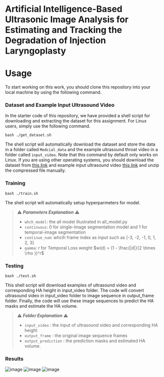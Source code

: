 # Artificial Intelligence-Based Ultrasonic Image Analysis for Estimating and Tracking the Degradation of Injection Laryngoplasty
# Usage
To start working on this work, you should clone this repository into your local machine by using the following command.

### Dataset and Example Input Ultrasound Video
In the starter code of this repository, we have provided a shell script for downloading and extracting the dataset for this assignment. For Linux users, simply use the following command.
    
    bash ./get_dataset.sh
The shell script will automatically download the dataset and store the data in a folder called `Medcial_data` and the example ultrasound throat video in a folder called `input_video`. Note that this command by default only works on Linux. If you are using other operating systems, you should download the dataset from [this link](https://drive.google.com/file/d/12Ewhd5MMRF5I9NT0E6FVoFTz3h4TQt1L/view?usp=sharing) and example input ultrasound video [this link](https://drive.google.com/file/d/1ccKv8zfjZwU10m491T4b89IKJh_rg6FH/view?usp=sharing) and unzip the compressed file manually.

### Training

    bash ./train.sh
The shell script will automatically setup hyperparmeters for model.
> ⚠️ ***Parameters Explanation*** ⚠️  
> *  `whch_model`: the all model illustrated in all_model.py
> * `continuous`: 0 for single-image segmentation model and 1 for temporal-image segmentation
> * `continue_num`: whcih frame index as input such as [-3, -2, -1, 0, 1, 2, 3]
> * `gamma`: $r$ for Temporal Loss weight $w(d) = (1 - \frac{|d|}{2 \times \rho })^r$
### Testing

    bash ./test.sh
This shell script will download examples of ultrasound video and corresponding HA height in input_video folder. The code will convert ultrasound video in input_video folder to image sequence in output_frame folder. Finally, the code will use these image sequences to predict the HA masks and estimate the HA volume.

> ⚠️ ***Folder Explanation*** ⚠️  
>  * `input_video` : the input of ultrasound video and corresponding HA height
> * `output_frame` : the original image sequence frames
> * `output_prediction` : the prediction masks and estimated HA volume.

### Results
![image](https://github.com/zaq851017/Artificial-Intelligence-Based-Ultrasonic-Image-Analysis-for-Estimating-and-Tracking-the-Degradation-/blob/main/img3.png)
![image](https://github.com/zaq851017/Artificial-Intelligence-Based-Ultrasonic-Image-Analysis-for-Estimating-and-Tracking-the-Degradation-/blob/main/img1.png)
![image](https://github.com/zaq851017/Artificial-Intelligence-Based-Ultrasonic-Image-Analysis-for-Estimating-and-Tracking-the-Degradation-/blob/main/img2.png)

